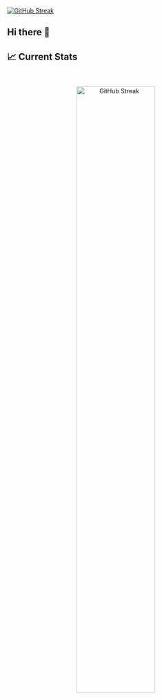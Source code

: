 [![GitHub Streak](https://streak-stats.demolab.com/A1-mamun=DenverCoder1)](https://git.io/streak-stats)

## Hi there 👋

<!--
**A1-mamun/A1-mamun** is a ✨ _special_ ✨ repository because its `README.md` (this file) appears on your GitHub profile.

Here are some ideas to get you started:

- 🔭 I’m currently working on ...
- 🌱 I’m currently learning ...
- 👯 I’m looking to collaborate on ...
- 🤔 I’m looking for help with ...
- 💬 Ask me about ...
- 📫 How to reach me: ...
- 😄 Pronouns: ...
- ⚡ Fun fact: ...
-->


## :chart_with_upwards_trend: Current Stats

<br />
<p align="center">
   <picture><img width="60%" src="https://streak-stats.demolab.com?user=&theme=dark-minimalist&border_radius=5" alt="GitHub Streak" /></picture> <br/>
<p/>
